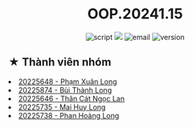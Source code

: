 <h1><div align="center"> OOP.20241.15 </div></h1>

<p align="center">
 <img src="https://img.shields.io/badge/Script-README-blue.svg" alt="script">
 <img src="https://img.shields.io/badge/Subject-Object Oriented Programming-008F64">
 <img src="https://img.shields.io/badge/Group-15-purple.svg" alt="email">
 <img src="https://img.shields.io/badge/Semester-2024.1-orange.svg" alt="version">
</p>

<h2> ★ Thành viên nhóm </h2>

<tl>
 <li><a href="https://github.com/LongPhamplus">20225648 - Phạm Xuân Long</a></li>
 <li><a href="https://github.com/Yunasawa">20225874 - Bùi Thành Long</a</li>
 <li><a href="https://github.com/CatLan04">20225646 - Thân Cát Ngọc Lan</a</li>
 <li><a href="https://github.com/HuyLong2k4">20225735 - Mai Huy Long</a</li>
 <li><a href="https://github.com/anybody1234">20225738 - Phan Hoàng Long</a</li>
</tl>

